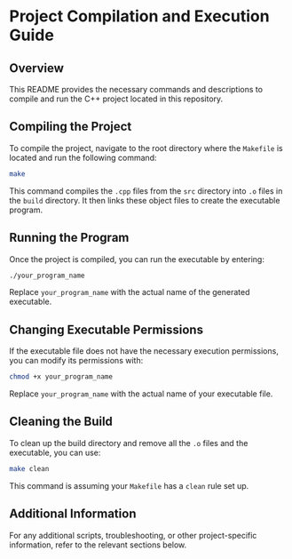 # Project Compilation and Execution Guide

## Overview

This README provides the necessary commands and descriptions to compile and run the C++ project located in this repository.

## Compiling the Project

To compile the project, navigate to the root directory where the `Makefile` is located and run the following command:

```sh
make
```

This command compiles the `.cpp` files from the `src` directory into `.o` files in the `build` directory. It then links these object files to create the executable program.

## Running the Program

Once the project is compiled, you can run the executable by entering:

```sh
./your_program_name
```

Replace `your_program_name` with the actual name of the generated executable.

## Changing Executable Permissions

If the executable file does not have the necessary execution permissions, you can modify its permissions with:

```sh
chmod +x your_program_name
```

Replace `your_program_name` with the actual name of your executable file.

## Cleaning the Build

To clean up the build directory and remove all the `.o` files and the executable, you can use:

```sh
make clean
```

This command is assuming your `Makefile` has a `clean` rule set up.

## Additional Information

For any additional scripts, troubleshooting, or other project-specific information, refer to the relevant sections below.

<!-- BlackBox: Add your project-specific information or scripts here. -->

